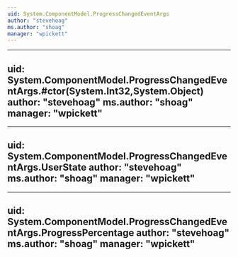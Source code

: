 ```yaml
---
uid: System.ComponentModel.ProgressChangedEventArgs
author: "stevehoag"
ms.author: "shoag"
manager: "wpickett"
---
```


---
uid: System.ComponentModel.ProgressChangedEventArgs.#ctor(System.Int32,System.Object)
author: "stevehoag"
ms.author: "shoag"
manager: "wpickett"
---

---
uid: System.ComponentModel.ProgressChangedEventArgs.UserState
author: "stevehoag"
ms.author: "shoag"
manager: "wpickett"
---

---
uid: System.ComponentModel.ProgressChangedEventArgs.ProgressPercentage
author: "stevehoag"
ms.author: "shoag"
manager: "wpickett"
---
